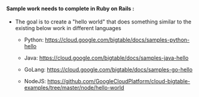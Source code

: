 #### Sample work needs to complete in Ruby on Rails :

- The goal is to create a "hello world" that does something similar to the existing below work in different languages

  - Python: https://cloud.google.com/bigtable/docs/samples-python-hello

  - Java: https://cloud.google.com/bigtable/docs/samples-java-hello

  - GoLang: https://cloud.google.com/bigtable/docs/samples-go-hello

  - NodeJS: https://github.com/GoogleCloudPlatform/cloud-bigtable-examples/tree/master/node/hello-world